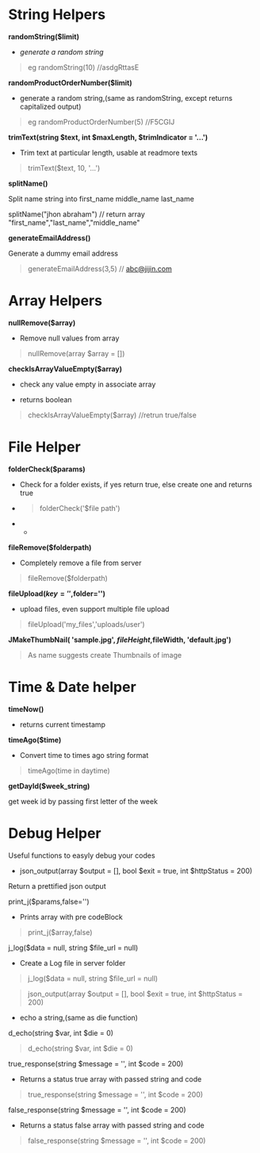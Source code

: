 
# **String Helpers**

**randomString($limit)**

-  *generate a random string*

> eg randomString(10) //asdgRttasE

  

**randomProductOrderNumber($limit)**

- generate a random string,(same as randomString, except returns capitalized output)

> eg randomProductOrderNumber(5) //F5CGIJ

  

**trimText(string $text, int $maxLength, $trimIndicator = '...')**

  

- Trim text at particular length, usable at readmore texts

  

> trimText($text, 10, '...')

  

**splitName()**

Split name string into first_name middle_name last_name

  

splitName("jhon abraham") // return array "first_name","last_name","middle_name"

  

**generateEmailAddress()**

Generate a dummy email address

> generateEmailAddress(3,5) // abc@jijin.com

  

# Array Helpers

**nullRemove($array)**

  

- Remove null values from array

  

> nullRemove(array $array = [])

  

**checkIsArrayValueEmpty($array)**

  

- check any value empty in associate array

- returns boolean

  

>checkIsArrayValueEmpty($array) //retrun true/false

   

# File Helper

**folderCheck($params)**

- Check for a folder exists, if yes return true, else create one and returns true

-  > folderCheck('$file path')

-  -

**fileRemove($folderpath)**

- Completely remove a file from server

>fileRemove($folderpath)

  

**fileUpload($key='',$folder='')**

- upload files, even support multiple file upload

> fileUpload('my_files','uploads/user')

  

**JMakeThumbNail( 'sample.jpg', $fileHeight,$fileWidth,  'default.jpg')**

  

> As name suggests create Thumbnails of image

  

# Time & Date helper

  

**timeNow()**

- returns current timestamp

**timeAgo($time)**

- Convert time to times ago string format

> timeAgo(time in daytime)

**getDayId($week_string)**

get week id by passing first letter of the week

  

# Debug Helper

  

Useful functions to easyly debug your codes

  

- json_output(array $output = [], bool $exit = true, int $httpStatus = 200)

Return a prettified json output

  

print_j($params,false='')

- Prints array with pre codeBlock

>print_j($array,false)

  
  

j_log($data = null, string $file_url = null)

- Create a Log file in server folder

>j_log($data = null, string $file_url = null)

  

>json_output(array $output = [], bool $exit = true, int $httpStatus = 200)

- echo a string,(same as die function)

d_echo(string $var, int $die = 0)

>d_echo(string $var, int $die = 0)

  
  
  

true_response(string $message = '', int $code = 200)

- Returns a status true array with passed string and code

>true_response(string $message = '', int $code = 200)

  
  

false_response(string $message = '', int $code = 200)

- Returns a status false array with passed string and code

>false_response(string $message = '', int $code = 200)